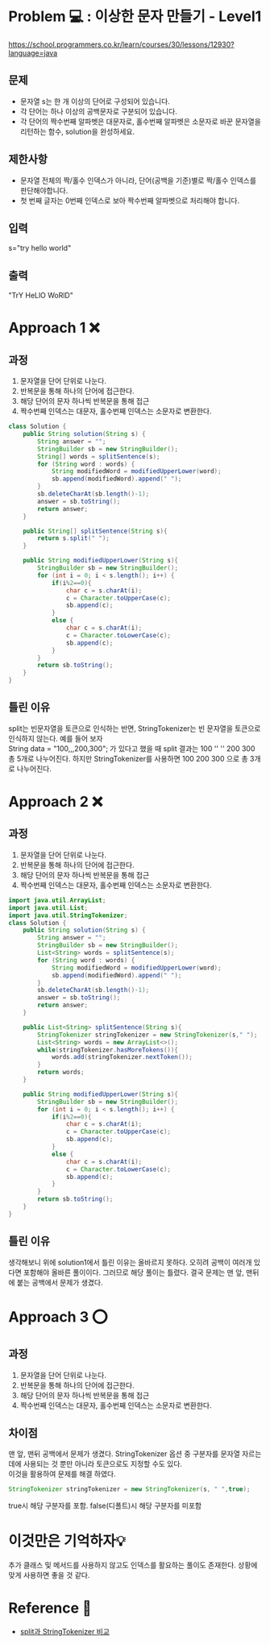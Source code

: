 [//]: # (문제 풀이 템플릿)
# Problem 💻 : 이상한 문자 만들기 - Level1
https://school.programmers.co.kr/learn/courses/30/lessons/12930?language=java
## 문제
- 문자열 s는 한 개 이상의 단어로 구성되어 있습니다. 
- 각 단어는 하나 이상의 공백문자로 구분되어 있습니다.
- 각 단어의 짝수번째 알파벳은 대문자로, 홀수번째 알파벳은 소문자로 바꾼 문자열을 리턴하는 함수, solution을 완성하세요.
## 제한사항
- 문자열 전체의 짝/홀수 인덱스가 아니라, 단어(공백을 기준)별로 짝/홀수 인덱스를 판단해야합니다.
- 첫 번째 글자는 0번째 인덱스로 보아 짝수번째 알파벳으로 처리해야 합니다.
## 입력
s="try hello world"

## 출력
"TrY HeLlO WoRlD"

# Approach 1 ❌
## 과정
1. 문자열을 단어 단위로 나눈다.
2. 반복문을 통해 하나의 단어에 접근한다.
3. 해당 단어의 문자 하나씩 반복문을 통해 접근
4. 짝수번째 인덱스는 대문자, 홀수번째 인덱스는 소문자로 변환한다.

```java
class Solution {
    public String solution(String s) {
        String answer = "";
        StringBuilder sb = new StringBuilder();
        String[] words = splitSentence(s);
        for (String word : words) {
            String modifiedWord = modifiedUpperLower(word);
            sb.append(modifiedWord).append(" ");
        }
        sb.deleteCharAt(sb.length()-1);
        answer = sb.toString();
        return answer;
    }

    public String[] splitSentence(String s){
        return s.split(" ");
    }

    public String modifiedUpperLower(String s){
        StringBuilder sb = new StringBuilder();
        for (int i = 0; i < s.length(); i++) {
            if(i%2==0){
                char c = s.charAt(i);
                c = Character.toUpperCase(c);
                sb.append(c);
            }
            else {
                char c = s.charAt(i);
                c = Character.toLowerCase(c);
                sb.append(c);
            }
        }
        return sb.toString();
    }
}
```
## 틀린 이유
split는 빈문자열을 토큰으로 인식하는 반면, StringTokenizer는 빈 문자열을 토큰으로 인식하지 않는다.
예를 들어 보자  
String data = "100,,,200,300"; 가 있다고 했을 때 split 결과는 100 '' '' 200 300 총 5개로 나누어진다.
하지만 StringTokenizer를 사용하면 100 200 300 으로 총 3개로 나누어진다.
# Approach 2 ❌
## 과정
1. 문자열을 단어 단위로 나눈다.
2. 반복문을 통해 하나의 단어에 접근한다.
3. 해당 단어의 문자 하나씩 반복문을 통해 접근
4. 짝수번째 인덱스는 대문자, 홀수번째 인덱스는 소문자로 변환한다.


```java
import java.util.ArrayList;
import java.util.List;
import java.util.StringTokenizer;
class Solution {
    public String solution(String s) {
        String answer = "";
        StringBuilder sb = new StringBuilder();
        List<String> words = splitSentence(s);
        for (String word : words) {
            String modifiedWord = modifiedUpperLower(word);
            sb.append(modifiedWord).append(" ");
        }
        sb.deleteCharAt(sb.length()-1);
        answer = sb.toString();
        return answer;
    }

    public List<String> splitSentence(String s){
        StringTokenizer stringTokenizer = new StringTokenizer(s," ");
        List<String> words = new ArrayList<>();
        while(stringTokenizer.hasMoreTokens()){
            words.add(stringTokenizer.nextToken());
        }
        return words;
    }

    public String modifiedUpperLower(String s){
        StringBuilder sb = new StringBuilder();
        for (int i = 0; i < s.length(); i++) {
            if(i%2==0){
                char c = s.charAt(i);
                c = Character.toUpperCase(c);
                sb.append(c);
            }
            else {
                char c = s.charAt(i);
                c = Character.toLowerCase(c);
                sb.append(c);
            }
        }
        return sb.toString();
    }
}
```
## 틀린 이유
생각해보니 위에 solution1에서 틀린 이유는 올바르지 못하다. 오히려 공백이 여러개 있다면 포함해야 올바른 풀이이다.
그러므로 해당 풀이는 틀렸다.
결국 문제는 맨 앞, 맨뒤에 붙는 공백에서 문제가 생겼다. 


# Approach 3 ⭕
## 과정
1. 문자열을 단어 단위로 나눈다.
2. 반복문을 통해 하나의 단어에 접근한다.
3. 해당 단어의 문자 하나씩 반복문을 통해 접근
4. 짝수번째 인덱스는 대문자, 홀수번째 인덱스는 소문자로 변환한다.

## 차이점
맨 앞, 맨뒤 공백에서 문제가 생겼다.
StringTokenizer 옵션 중
구분자를 문자열 자르는데에 사용되는 것 뿐만 아니라 토큰으로도 지정할 수도 있다. \
이것을 활용하여 문제를 해결 하였다.
```java
StringTokenizer stringTokenizer = new StringTokenizer(s, " ",true);
```
true시 해당 구분자를 포함. false(디폴트)시 해당 구분자를 미포함

# 이것만은 기억하자💡
추가 클래스 및 메서드를 사용하지 않고도 인덱스를 활요하는 풀이도 존재한다. 상황에 맞게 사용하면 좋을 것 같다.

# Reference 📄
- [split과 StringTokenizer 비교](https://inpa.tistory.com/entry/JAVA-%E2%98%95-Split-StringTokenizer-%EB%AC%B8%EC%9E%90%EC%97%B4-%EC%9E%90%EB%A5%B4%EA%B8%B0-%EB%B9%84%EA%B5%90%ED%95%98%EA%B8%B0)

